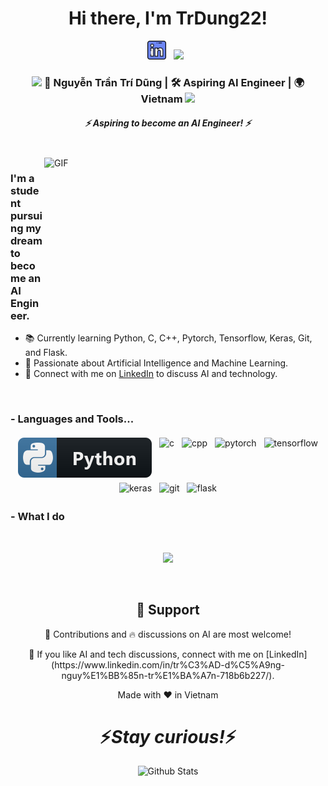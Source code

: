 <div align="center">
   <h1>Hi there, I'm TrDung22!</h1>
</div>

<p align="center">
   <a href="https://www.linkedin.com/in/tr%C3%AD-d%C5%A9ng-nguy%E1%BB%85n-tr%E1%BA%A7n-718b6b227/"><img height="30" src="https://raw.githubusercontent.com/8bithemant/8bithemant/master/linkedin.png?raw=true"></a>&nbsp;&nbsp;
   <a href="https://www.facebook.com/profile.php?id=100011473383901"><img height="30" src="https://raw.githubusercontent.com/8bithemant/8bithemant/master/facebook.png?raw=true"></a>&nbsp;&nbsp;
</p>

<div align="center">
<h3><img src="https://media.giphy.com/media/WUlplcMpOCEmTGBtBW/giphy.gif" width="30"> 🙎 Nguyễn Trần Trí Dũng | 🛠️ Aspiring AI Engineer | 🌍 Vietnam <img src="https://media.giphy.com/media/WUlplcMpOCEmTGBtBW/giphy.gif" width="30"></h3>
</div>
<h5 align="center">
   <i>⚡️ Aspiring to become an AI Engineer! ⚡️</i>
</h5>

<br />
<img align="right" height="270px" width="450px" alt="GIF" src="https://media.giphy.com/media/3FjEPbKqEPhPpmC8uY/giphy.gif" />

<p align="center">
  <h3> I'm a student pursuing my dream to become an AI Engineer.</h3>
</p>

 - 📚 Currently learning Python, C, C++, Pytorch, Tensorflow, Keras, Git, and Flask.
 - 🌌 Passionate about Artificial Intelligence and Machine Learning.
 - 💬 Connect with me on [LinkedIn](https://www.linkedin.com/in/tr%C3%AD-d%C5%A9ng-nguy%E1%BB%85n-tr%E1%BA%A7n-718b6b227/) to discuss AI and technology.
 
<br />

### - Languages and Tools...

<p align="center">
  <img src="https://raw.githubusercontent.com/8bithemant/8bithemant/master/svg/dev/languages/python.svg" alt="python" style="vertical-align:top; margin:4px">
  <img src="https://raw.githubusercontent.com/8bithemant/8bithemant/master/svg/dev/languages/c.svg" alt="c" style="vertical-align:top; margin:4px">
  <img src="https://raw.githubusercontent.com/8bithemant/8bithemant/master/svg/dev/languages/cpp.svg" alt="cpp" style="vertical-align:top; margin:4px">
  <img src="https://raw.githubusercontent.com/8bithemant/8bithemant/master/svg/dev/languages/pytorch.svg" alt="pytorch" style="vertical-align:top; margin:4px">
  <img src="https://raw.githubusercontent.com/8bithemant/8bithemant/master/svg/dev/languages/tensorflow.svg" alt="tensorflow" style="vertical-align:top; margin:4px">
  <img src="https://raw.githubusercontent.com/8bithemant/8bithemant/master/svg/dev/languages/keras.svg" alt="keras" style="vertical-align:top; margin:4px">
  <img src="https://raw.githubusercontent.com/8bithemant/8bithemant/master/svg/dev/tools/git.svg" alt="git" style="vertical-align:top; margin:4px">
  <img src="https://raw.githubusercontent.com/8bithemant/8bithemant/master/svg/dev/frameworks/flask.svg" alt="flask" style="vertical-align:top; margin:4px">
</p>

 ### - What I do

<br />

<p align="center">
   <img src="https://media.giphy.com/media/f9XgHHnPnDjOF1hWpl/giphy.gif" />
</p>
   
<br />

<h2 align="center">🤝 Support</h2>

<p align="center">🎀 Contributions and 🔥 discussions on AI are most welcome!</p>

<p align="center">💙 If you like AI and tech discussions, connect with me on [LinkedIn](https://www.linkedin.com/in/tr%C3%AD-d%C5%A9ng-nguy%E1%BB%85n-tr%E1%BA%A7n-718b6b227/).</p>
</p>
<p align="center">Made with ❤️ in Vietnam</p>

<h1 align='center'>⚡️<i>Stay curious!</i>⚡️</h1>

<p align="center">
        <img src="https://raw.githubusercontent.com/mayhemantt/mayhemantt/Update/svg/Bottom.svg" alt="Github Stats" />
</p>
